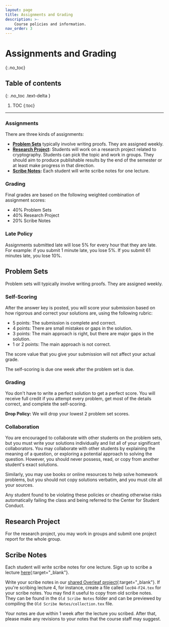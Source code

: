 ```yaml
---
layout: page
title: Assignments and Grading
description: >-
    Course policies and information.
nav_order: 3
---
```


# Assignments and Grading
{:.no_toc}

## Table of contents
{: .no_toc .text-delta }

1. TOC
{:toc}

---

### Assignments
There are three kinds of assignments:
*   **[Problem Sets](#problem-sets)** typically involve writing proofs. They are assigned weekly.
*   **[Research Project](#research-project):** Students will work on a research project related to cryptography. Students can pick the topic and work in groups. They should aim to produce publishable results by the end of the semester or at least make progress in that direction.
*   **[Scribe Notes](#scribe-notes):** Each student will write scribe notes for one lecture.

### Grading
Final grades are based on the following weighted combination of assignment scores:
*   40% Problem Sets
*   40% Research Project
*   20% Scribe Notes

### Late Policy
Assignments submitted late will lose 5% for every hour that they are late. For example: if you submit 1 minute late, you lose 5%. If you submit 61 minutes late, you lose 10%.


## Problem Sets
Problem sets will typically involve writing proofs. They are assigned weekly.

### Self-Scoring
After the answer key is posted, you will score your submission based on how rigorous and correct your solutions are, using the following rubric:
* 5 points: The submission is complete and correct. 
* 4 points: There are small mistakes or gaps in the solution.
* 3 points: The main approach is right, but there are major gaps in the solution.
* 1 or 2 points: The main approach is not correct.

The score value that you give your submission will not affect your actual grade.

The self-scoring is due one week after the problem set is due.

### Grading
You don't have to write a perfect solution to get a perfect score. You will receive full credit if you attempt every problem, get most of the details correct, and complete the self-scoring.

**Drop Policy:** We will drop your lowest 2 problem set scores.

### Collaboration
You are encouraged to collaborate with other students on the problem sets, but you must write your solutions individually and list all of your significant collaborators. You may collaborate with other students by explaining the meaning of a question, or exploring a potential approach to solving the question. However, you should never possess, read, or copy from another student's exact solutions.

Similarly, you may use books or online resources to help solve homework problems, but you should not copy solutions verbatim, and you must cite all your sources.

Any student found to be violating these policies or cheating otherwise risks automatically failing the class and being referred to the Center for Student Conduct.

## Research Project
For the research project, you may work in groups and submit one project report for the whole group.

## Scribe Notes
Each student will write scribe notes for one lecture. Sign up to scribe a lecture [here](https://docs.google.com/spreadsheets/d/174bPvR3db2Uvda138NZWzITQixrS3XxK4Cn-1Ie1gLM/edit?usp=sharing){:target="_blank"}.

Write your scribe notes in our [shared Overleaf project](https://www.overleaf.com/4483254187fjrmyctxzxfq#d396c1){:target="_blank"}. If you're scribing lecture 4, for instance, create a file called `lec04-F24.tex` for your scribe notes. You may find it useful to copy from old scribe notes. They can be found in the `Old Scribe Notes` folder and can be previewed by compiling the `Old Scribe Notes/collection.tex` file.

Your notes are due within 1 week after the lecture you scribed. After that, please make any revisions to your notes that the course staff may suggest.